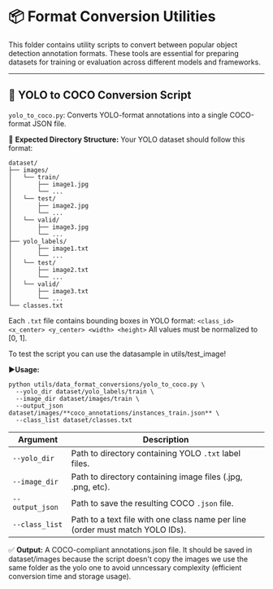 # 📦 Format Conversion Utilities
This folder contains utility scripts to convert between popular object detection annotation formats. These tools are essential for preparing datasets for training or evaluation across different models and frameworks.

-------------------------------------------------------------------------------------------

## 📄 YOLO to COCO Conversion Script
 
 `yolo_to_coco.py`: Converts YOLO-format annotations into a single COCO-format JSON file.

📂 **Expected Directory Structure:** Your YOLO dataset should follow this format:
```
dataset/
├── images/
│   └── train/
│       ├── image1.jpg
│       └── ...
│   └── test/
│       ├── image2.jpg
│       └── ...
│   └── valid/
│       ├── image3.jpg
│       └── ...
├── yolo_labels/
│       ├── image1.txt
│       └── ...
│   └── test/
│       ├── image2.txt
│       └── ...
│   └── valid/
│       ├── image3.txt
│       └── ...
└── classes.txt
```
Each `.txt` file contains bounding boxes in YOLO format:
`<class_id> <x_center> <y_center> <width> <height>`
All values must be normalized to [0, 1].

To test the script you can use the datasample in utils/test_image!

▶️**Usage:**
```
python utils/data_format_conversions/yolo_to_coco.py \
  --yolo_dir dataset/yolo_labels/train \
  --image_dir dataset/images/train \
  --output_json dataset/images/**coco_annotations/instances_train.json** \
  --class_list dataset/classes.txt
```
| Argument        | Description                                                                   |
| --------------- | ----------------------------------------------------------------------------- |
| `--yolo_dir`    | Path to directory containing YOLO `.txt` label files.                         |
| `--image_dir`   | Path to directory containing image files (.jpg, .png, etc).                   |
| `--output_json` | Path to save the resulting COCO `.json` file.                                 |
| `--class_list`  | Path to a text file with one class name per line (order must match YOLO IDs). |

✅ **Output:**
A COCO-compliant annotations.json file. It should be saved in dataset/images because the script doesn't copy the images we use the same folder as the yolo one to avoid unncessary complexity (efficient conversion time and storage usage).
